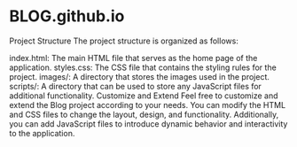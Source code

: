 # BLOG.github.io
Project Structure
The project structure is organized as follows:

index.html: The main HTML file that serves as the home page of the application.
styles.css: The CSS file that contains the styling rules for the project.
images/: A directory that stores the images used in the project.
scripts/: A directory that can be used to store any JavaScript files for additional functionality.
Customize and Extend
Feel free to customize and extend the Blog project according to your needs. You can modify the HTML and CSS files to change the layout, design, and functionality. Additionally, you can add JavaScript files to introduce dynamic behavior and interactivity to the application.

